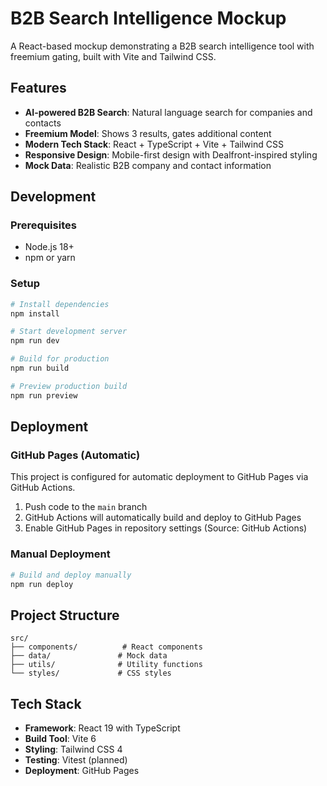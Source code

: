# B2B Search Intelligence Mockup

A React-based mockup demonstrating a B2B search intelligence tool with freemium gating, built with Vite and Tailwind CSS.

## Features

- **AI-powered B2B Search**: Natural language search for companies and contacts
- **Freemium Model**: Shows 3 results, gates additional content
- **Modern Tech Stack**: React + TypeScript + Vite + Tailwind CSS
- **Responsive Design**: Mobile-first design with Dealfront-inspired styling
- **Mock Data**: Realistic B2B company and contact information

## Development

### Prerequisites

- Node.js 18+
- npm or yarn

### Setup

```bash
# Install dependencies
npm install

# Start development server
npm run dev

# Build for production
npm run build

# Preview production build
npm run preview
```

## Deployment

### GitHub Pages (Automatic)

This project is configured for automatic deployment to GitHub Pages via GitHub Actions.

1. Push code to the `main` branch
2. GitHub Actions will automatically build and deploy to GitHub Pages
3. Enable GitHub Pages in repository settings (Source: GitHub Actions)

### Manual Deployment

```bash
# Build and deploy manually
npm run deploy
```

## Project Structure

```
src/
├── components/          # React components
├── data/               # Mock data
├── utils/              # Utility functions
└── styles/             # CSS styles
```

## Tech Stack

- **Framework**: React 19 with TypeScript
- **Build Tool**: Vite 6
- **Styling**: Tailwind CSS 4
- **Testing**: Vitest (planned)
- **Deployment**: GitHub Pages
